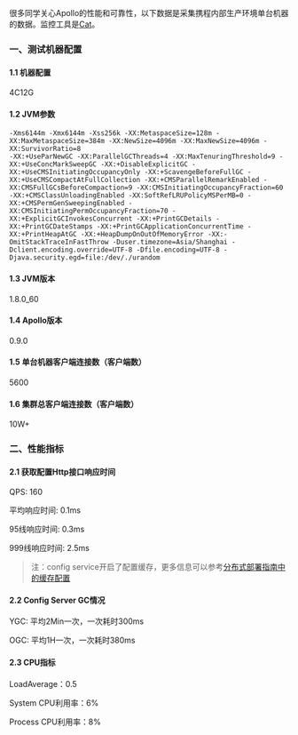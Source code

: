很多同学关心Apollo的性能和可靠性，以下数据是采集携程内部生产环境单台机器的数据。监控工具是[Cat](https://github.com/dianping/cat)。

### 一、测试机器配置

#### 1.1 机器配置

4C12G

#### 1.2 JVM参数

````
-Xms6144m -Xmx6144m -Xss256k -XX:MetaspaceSize=128m -XX:MaxMetaspaceSize=384m -XX:NewSize=4096m -XX:MaxNewSize=4096m -XX:SurvivorRatio=8
-XX:+UseParNewGC -XX:ParallelGCThreads=4 -XX:MaxTenuringThreshold=9 -XX:+UseConcMarkSweepGC -XX:+DisableExplicitGC -XX:+UseCMSInitiatingOccupancyOnly -XX:+ScavengeBeforeFullGC -XX:+UseCMSCompactAtFullCollection -XX:+CMSParallelRemarkEnabled -XX:CMSFullGCsBeforeCompaction=9 -XX:CMSInitiatingOccupancyFraction=60 -XX:+CMSClassUnloadingEnabled -XX:SoftRefLRUPolicyMSPerMB=0 -XX:+CMSPermGenSweepingEnabled -XX:CMSInitiatingPermOccupancyFraction=70 -XX:+ExplicitGCInvokesConcurrent -XX:+PrintGCDetails -XX:+PrintGCDateStamps -XX:+PrintGCApplicationConcurrentTime -XX:+PrintHeapAtGC -XX:+HeapDumpOnOutOfMemoryError -XX:-OmitStackTraceInFastThrow -Duser.timezone=Asia/Shanghai -Dclient.encoding.override=UTF-8 -Dfile.encoding=UTF-8 -Djava.security.egd=file:/dev/./urandom
````

#### 1.3 JVM版本

1.8.0_60

#### 1.4 Apollo版本

0.9.0

#### 1.5 单台机器客户端连接数（客户端数）

5600

#### 1.6 集群总客户端连接数（客户端数）

10W+

### 二、性能指标

#### 2.1 获取配置Http接口响应时间

QPS: 160

平均响应时间: 0.1ms

95线响应时间: 0.3ms

999线响应时间: 2.5ms

> 注：config service开启了配置缓存，更多信息可以参考[分布式部署指南中的缓存配置](zh/deployment/distributed-deployment-guide#_3-config-servicecacheenabled-是否开启配置缓存)

#### 2.2 Config Server GC情况

YGC: 平均2Min一次，一次耗时300ms

OGC: 平均1H一次，一次耗时380ms

#### 2.3 CPU指标

LoadAverage：0.5

System CPU利用率：6%

Process CPU利用率：8%


